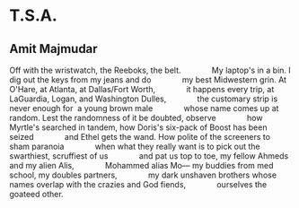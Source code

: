 # T.S.A.
## Amit Majmudar
Off with the wristwatch, the Reeboks, the belt.
             My laptop's in a bin.
I dig out the keys from my jeans and do
             my best Midwestern grin.
At O'Hare, at Atlanta, at Dallas/Fort Worth,
             it happens every trip,
at LaGuardia, Logan, and Washington Dulles,
             the customary strip
is never enough for  a young brown male
             whose name comes up at random.
Lest the randomness of it be doubted, observe
             how Myrtle's searched in tandem,
how Doris's six-pack of Boost has been seized
             and Ethel gets the wand.
How polite of the screeners to sham paranoia
             when what they really want
is to pick out the swarthiest, scruffiest of us
             and pat us top to toe,
my fellow Ahmeds and my alien Alis,
             Mohammed alias Mo—
my buddies from med school, my doubles partners,
             my dark unshaven brothers
whose names overlap with the crazies and God fiends,
             ourselves the goateed other.